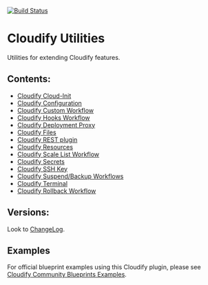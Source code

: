 [![Build Status](https://circleci.com/gh/cloudify-incubator/cloudify-utilities-plugin.svg?style=shield&circle-token=:circle-token)](https://circleci.com/gh/cloudify-incubator/cloudify-utilities-plugin)

# Cloudify Utilities

Utilities for extending Cloudify features.


## Contents:

- [Cloudify Cloud-Init](cloudify_cloudinit/README.md)
- [Cloudify Configuration](cloudify_configuration/README.md)
- [Cloudify Custom Workflow](cloudify_custom_workflow/README.md)
- [Cloudify Hooks Workflow](cloudify_hooks_workflow/README.md)
- [Cloudify Deployment Proxy](cloudify_deployment_proxy/README.md)
- [Cloudify Files](cloudify_files/README.md)
- [Cloudify REST plugin](cloudify_rest/README.md)
- [Cloudify Resources](cloudify_resources/README.md)
- [Cloudify Scale List Workflow](cloudify_scalelist/README.md)
- [Cloudify Secrets](cloudify_secrets/README.md)
- [Cloudify SSH Key](cloudify_ssh_key/README.md)
- [Cloudify Suspend/Backup Workflows](cloudify_suspend/README.md)
- [Cloudify Terminal](cloudify_terminal/README.md)
- [Cloudify Rollback Workflow](cloudify_rollback_workflow/README.md)

## Versions:

Look to [ChangeLog](CHANGELOG.txt).


## Examples

For official blueprint examples using this Cloudify plugin, please see [Cloudify Community Blueprints Examples](https://github.com/cloudify-community/blueprint-examples/).
